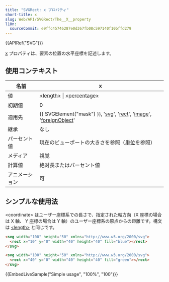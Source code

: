 ```yaml
---
title: "SVGRect: x プロパティ"
short-title: x
slug: Web/API/SVGRect/The__X__property
l10n:
  sourceCommit: e9ffc45746287e0d367fb08c597140f10bffd279
---
```


{{APIRef("SVG")}}

[x](https://svgwg.org/svg2-draft/geometry.html#XProperty) プロパティは、要素の位置の水平座標を記述します。

## 使用コンテキスト

<table class="no-markdown">
  <thead>
    <tr>
      <th>名前</th>
      <th>x</th>
    </tr>
  </thead>
  <tbody>
    <tr>
      <td>値</td>
      <td>
        <a href="https://www.w3.org/TR/css3-values/#lengths">&#x3C;length></a
        > | <a href="https://www.w3.org/TR/css3-values/#percentages"
          >&#x3C;percentage></a
        >
      </td>
    </tr>
    <tr>
      <td>初期値</td>
      <td>0</td>
    </tr>
    <tr>
      <td>適用先</td>
      <td>
        {{ SVGElement("mask") }}, '<a
          href="https://svgwg.org/svg2-draft/struct.html#SVGElement"
          >svg</a
        >', '<a href="https://svgwg.org/svg2-draft/shapes.html#RectElement"
          >rect</a
        >', '<a href="https://svgwg.org/svg2-draft/embedded.html#ImageElement"
          >image</a
        >', '<a
          href="https://svgwg.org/svg2-draft/embedded.html#ForeignObjectElement"
          >foreignObject</a
        >'
      </td>
    </tr>
    <tr>
      <td>継承</td>
      <td>なし</td>
    </tr>
    <tr>
      <td>パーセント値</td>
      <td>
        現在のビューポートの大きさを参照（<a
          href="https://svgwg.org/svg2-draft/coords.html#Units"
          >単位</a
        >を参照）
      </td>
    </tr>
    <tr>
      <td>メディア</td>
      <td>視覚</td>
    </tr>
    <tr>
      <td>計算値</td>
      <td>絶対長またはパーセント値</td>
    </tr>
    <tr>
      <td>アニメーション</td>
      <td>可</td>
    </tr>
  </tbody>
</table>

## シンプルな使用法

\<coordinate> はユーザー座標系での長さで、指定された軸方向（X 座標の場合は X 軸、 Y 座標の場合は Y 軸）のユーザー座標系の原点からの距離です。構文は [\<length>](https://www.w3.org/TR/SVG11/types.html#DataTypeLength) と同じです。

```html
<svg width="100" height="50" xmlns="http://www.w3.org/2000/svg">
  <rect x="10" y="0" width="40" height="40" fill="blue"></rect>
</svg>

<svg width="100" height="50" xmlns="http://www.w3.org/2000/svg">
  <rect x="40" y="0" width="40" height="40" fill="green"></rect>
</svg>
```

{{EmbedLiveSample("Simple usage", "100%", "100")}}
